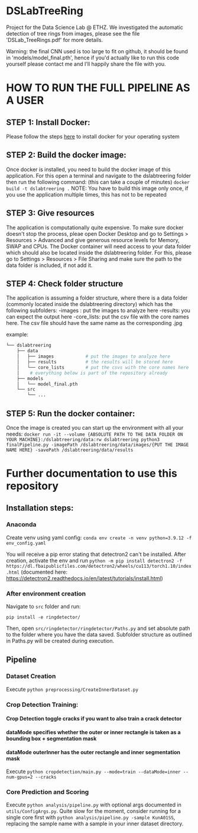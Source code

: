 # DSLabTreeRing

Project for the Data Science Lab @ ETHZ. We investigated the automatic detection of tree rings from images, please see the file 'DSLab_TreeRings.pdf' for more details.

Warning: the final CNN used is too large to fit on github, it should be found in 'models/model_final.pth', hence if you'd actually like to run this code yourself please contact me and I'll happily share the file with you.

# HOW TO RUN THE FULL PIPELINE AS A USER

## STEP 1: Install Docker: 
Please follow the steps [here](https://docs.docker.com/get-docker/) to install docker for your operating system

## STEP 2: Build the docker image: 
Once docker is installed, you need to build the docker image of this application. 
For this open a terminal and navigate to the dslabtreering folder
then run the following command: (this can take a couple of minutes) 
`docker build -t dslabtreering .`
NOTE: You have to build this image only once, if you use the application multiple times, this has not to be repeated

## STEP 3: Give resources
The application is computationally quite expensive. To make sure docker doesn't stop the process, pleae open 
Docker Desktop and go to Settings > Resources > Advanced and give generous resource levels for Memory, SWAP and CPUs.
The Docker container will need access to your data folder which should also be located inside the dslabtreering folder. 
For this, please go to Settings > Resources > File Sharing and make sure the path to the data folder is included, if not add it. 

## STEP 4: Check folder structure
The application is assuming a folder structure, where there is a data folder (commonly located inside the dslabtreering directory)
which has the following subfolders: 
-images : put the images to analyze here
-results: you can expect the output here
-core_lists: put the csv file with the core names here. The csv file should have the same name as the corresponding .jpg 

example: 
```bash
└── dslabtreering
    ├── data
    │   ├── images            # put the images to analyze here
    │   ├── results           # the results will be stored here
    │   └── core_lists        # put the csvs with the core names here
    │    # everything below is part of the repository already
    ├── models  
    │   └── model_final.pth  
    └── src
        └── ...
```

## STEP 5: Run the docker container:
Once the image is created you can start up the environment with all your needs: 
`docker run -it --volume {ABSOLUTE PATH TO THE DATA FOLDER ON YOUR MACHINE}:/dslabtreering/data:rw dslabtreering python3 finalPipeline.py -imagePath /dslabtreering/data/images/{PUT THE IMAGE NAME HERE} -savePath /dslabtreering/data/results`

# Further documentation to use this repository

## Installation steps:

### Anaconda

Create venv using yaml config: `conda env create -n venv python=3.9.12 -f env_config.yaml`

You will receive a pip error stating that detectron2 can't be installed. After creation, activate the env and run `python -m pip install detectron2 -f https://dl.fbaipublicfiles.com/detectron2/wheels/cu113/torch1.10/index.html` (documented here: https://detectron2.readthedocs.io/en/latest/tutorials/install.html)


### After environment creation

Navigate to `src` folder and run:

`pip install -e ringdetector/`

Then, open `src/ringdetector/ringdetector/Paths.py` and set absolute path to the folder where you have the data saved. Subfolder structure as outlined in Paths.py will be created during execution.

## Pipeline

### Dataset Creation
Execute `python preprocessing/CreateInnerDataset.py`

### Crop Detection Training: 
#### Crop Detection  toggle cracks if you want to also train a crack detector
#### dataMode specifies whether the outer or inner rectangle is taken as a bounding box + segmentation mask 
#### dataMode outerInner has the outer rectangle and inner segmentation mask
Execute `python cropdetection/main.py --mode=train --dataMode=inner --num-gpus=2 --cracks`

### Core Prediction and Scoring
Execute `python analysis/pipeline.py` with optional args documented in `utils/ConfigArgs.py`. Quite slow for the moment, consider running for a single core first with `python analysis/pipeline.py -sample KunA01SS`, replacing the sample name with a sample in your inner dataset directory.


